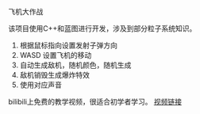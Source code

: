 飞机大作战

 该项目使用C++和蓝图进行开发，涉及到部分粒子系统知识。

 1. 根据鼠标指向设置发射子弹方向
 2. WASD 设置飞机的移动
 3. 自动生成敌机，随机颜色，随机生成
 4. 敌机销毁生成爆炸特效
 5. 使用对应声音


 bilibili上免费的教学视频，很适合初学者学习。
 [视频链接](https://www.bilibili.com/video/BV1kt411k7mF?p=1)